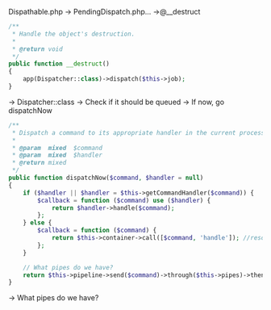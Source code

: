 Dispathable.php -> PendingDispatch.php... ->@__destruct

```php
/**
 * Handle the object's destruction.
 *
 * @return void
 */
public function __destruct()
{
    app(Dispatcher::class)->dispatch($this->job);
}
```
-> Dispatcher::class
-> Check if it should be queued
-> If now, go dispatchNow

<!-- 2019年9月13日，过中秋节 -->

```php
/**
 * Dispatch a command to its appropriate handler in the current process.
 *
 * @param  mixed  $command
 * @param  mixed  $handler
 * @return mixed
 */
public function dispatchNow($command, $handler = null)
{
    if ($handler || $handler = $this->getCommandHandler($command)) {
        $callback = function ($command) use ($handler) {
            return $handler->handle($command);
        };
    } else {
        $callback = function ($command) {
            return $this->container->call([$command, 'handle']); //resolves the instance ReconilAccount
        };
    }

    // What pipes do we have?
    return $this->pipeline->send($command)->through($this->pipes)->then($callback);
}
```

-> What pipes do we have?




